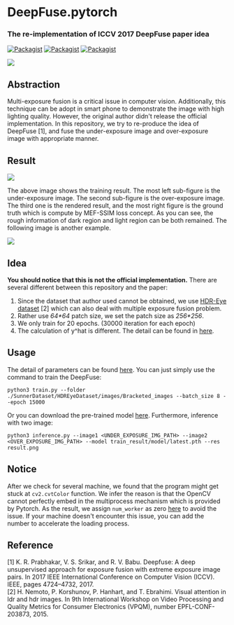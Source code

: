 # DeepFuse.pytorch

### The re-implementation of ICCV 2017 DeepFuse paper idea

[![Packagist](https://img.shields.io/badge/Pytorch-0.4.1-red.svg)]()
[![Packagist](https://img.shields.io/badge/OpenCV-3.4.3-green.svg)]()
[![Packagist](https://img.shields.io/badge/Torchvision_sunner-18.9.15-yellow.svg)](https://github.com/SunnerLi/Torchvision_sunner)

![](https://github.com/SunnerLi/DeepFuse.pytorch/blob/master/img/structure.png)

Abstraction
---
Multi-exposure fusion is a critical issue in computer vision. Additionally, this technique can be adopt in smart phone to demonstrate the image with high lighting quality. However, the original author didn't release the official implementation. In this repository, we try to re-produce the idea of DeepFuse [1], and fuse the under-exposure image and over-exposure image with appropriate manner.     

Result
---
![](https://github.com/SunnerLi/DeepFuse.pytorch/blob/master/img/fuse_result1.png)

The above image shows the training result. The most left sub-figure is the under-exposure image. The second sub-figure is the over-exposure image. The third one is the rendered result, and the most right figure is the ground truth which is compute by MEF-SSIM loss concept. As you can see, the rough information of dark region and light region can be both remained. The following image is another example.    

![](https://github.com/SunnerLi/DeepFuse.pytorch/blob/master/img/fuse_result2.png)

Idea
---
**You should notice that this is not the official implementation.** There are several different between this repository and the paper:
1. Since the dataset that author used cannot be obtained, we use [HDR-Eye dataset](https://mmspg.epfl.ch/hdr-eye?fbclid=IwAR1YLuQvcpu6yM2MsV60LcbURFopzIqqUBKlBUjvbNCQBXxB3iMzgm0Uy8o) [2] which can also deal with multiple exposure fusion problem.
2. Rather use _64*64_ patch size, we set the patch size as _256*256_.    
3. We only train for 20 epochs. (30000 iteration for each epoch)    
4. The calculation of y^hat is different. The detail can be found in [here](https://github.com/SunnerLi/DeepFuse.pytorch/blob/master/lib/loss.py#L102). 

Usage
---
The detail of parameters can be found [here](https://github.com/SunnerLi/DeepFuse.pytorch/blob/master/opts.py). You can just simply use the command to train the DeepFuse:

```
python3 train.py --folder ./SunnerDataset/HDREyeDataset/images/Bracketed_images --batch_size 8 --epoch 15000 
```
Or you can download the pre-trained model [here](https://drive.google.com/file/d/1NYlYeDCyu_KxAjsl9m9X9IXq588rCIq7/view?usp=sharing). Furthermore, inference with two image:

```
python3 inference.py --image1 <UNDER_EXPOSURE_IMG_PATH> --image2 <OVER_EXPOSURE_IMG_PATH> --model train_result/model/latest.pth --res result.png
```

Notice
---
After we check for several machine, we found that the program might get stuck at `cv2.cvtColor` function. We infer the reason is that the OpenCV cannot perfectly embed in the multiprocess mechanism which is provided by Pytorch. As the result, we assign `num_worker` as zero [here](https://github.com/SunnerLi/DeepFuse.pytorch/blob/master/train.py#L38) to avoid the issue. If your machine doesn't encounter this issue, you can add the number to accelerate the loading process.      

Reference
---
[1]  K. R. Prabhakar, V. S. Srikar, and R. V. Babu.  Deepfuse:  A deep unsupervised approach for exposure fusion with extreme exposure image pairs. In 2017 IEEE International Conference on Computer Vision (ICCV). IEEE, pages 4724–4732, 2017.    
[2]  H. Nemoto, P. Korshunov, P. Hanhart, and T. Ebrahimi. Visual attention in ldr and hdr images. In 9th International Workshop on Video Processing and Quality Metrics for Consumer Electronics (VPQM), number EPFL-CONF-203873, 2015.    